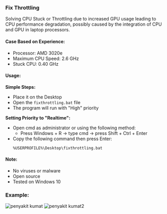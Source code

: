 ### Fix Throttling

Solving CPU Stuck or Throttling due to increased GPU usage leading to CPU performance degradation, possibly caused by the integration of CPU and GPU in laptop processors.

#### Case Based on Experience:
- Processor: AMD 3020e
- Maximum CPU Speed: 2.6 GHz
- Stuck CPU: 0.40 GHz

#### Usage:
**Simple Steps:**
- Place it on the Desktop
- Open the `fixthrottling.bat` file
- The program will run with "High" priority

**Setting Priority to "Realtime":**
- Open cmd as administrator or using the following method:
  - Press Windows + R -> type cmd -> press Shift + Ctrl + Enter
- Copy the following command then press Enter:
  ```
  %USERPROFILE%\Desktop\fixthrottling.bat
  ```

#### Note:
- No viruses or malware
- Open source
- Tested on Windows 10

### Example:
  ![penyakit kumat](https://github.com/user-attachments/assets/40633ec7-5fc4-4961-9c96-e8ca3ebdff49)
  ![penyakit kumat2](https://github.com/user-attachments/assets/d9d2832b-89c0-4dd7-b825-14dc563041c1)

